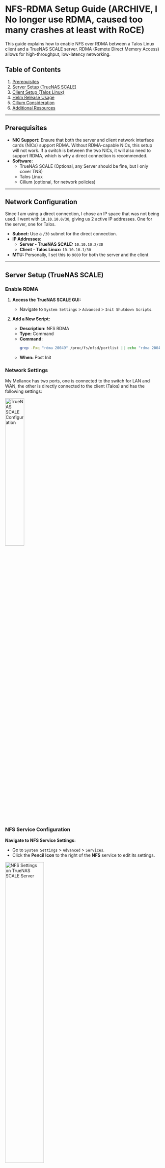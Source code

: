 # NFS-RDMA Setup Guide (ARCHIVE, I No longer use RDMA, caused too many crashes at least with RoCE)

This guide explains how to enable NFS over RDMA between a Talos Linux client and a TrueNAS SCALE server. RDMA (Remote Direct Memory Access) allows for high-throughput, low-latency networking.

## Table of Contents

1. [Prerequisites](#prerequisites)
2. [Server Setup (TrueNAS SCALE)](#server-setup-truenas-scale)
3. [Client Setup (Talos Linux)](#client-setup-talos-linux)
6. [Helm Release Usage](#helm-release-usage)
7. [Cilium Consideration](#cilium-consideration)
8. [Additional Resources](#additional-resources)

---

## Prerequisites

- **NIC Support:** Ensure that both the server and client network interface cards (NICs) support RDMA. Without RDMA-capable NICs, this setup will not work. If a switch is between the two NICs, it will also need to support RDMA, which is why a direct connection is recommended.
- **Software:**
  - TrueNAS SCALE (Optional, any Server should be fine, but I only cover TNS)
  - Talos Linux
  - Cilium (optional, for network policies)

---

## Network Configuration

Since I am using a direct connection, I chose an IP space that was not being used. I went with `10.10.10.0/30`, giving us 2 active IP addresses. One for the server, one for Talos.

- **Subnet:** Use a `/30` subnet for the direct connection.
- **IP Addresses:**
  - **Server - TrueNAS SCALE:** `10.10.10.2/30`
  - **Client - Talos Linux:** `10.10.10.1/30`
- **MTU:** Personally, I set this to `9000` for both the server and the client

---

## Server Setup (TrueNAS SCALE)

### Enable RDMA

1. **Access the TrueNAS SCALE GUI:**
   - Navigate to `System Settings` > `Advanced` > `Init Shutdown Scripts`.

2. **Add a New Script:**
   - **Description:** NFS RDMA
   - **Type:** Command
   - **Command:**
     ```bash
     grep -Fxq "rdma 20049" /proc/fs/nfsd/portlist || echo "rdma 20049" >> /proc/fs/nfsd/portlist
     ```
   - **When:** Post Init

### Network Settings
My Mellanox has two ports, one is connected to the switch for LAN and WAN, the other is directly connected to the client (Talos) and has the following settings:

<img src="tns-nfs-networking.png" alt="TrueNAS SCALE Configuration" width="35%"/>

### NFS Service Configuration

**Navigate to NFS Service Settings:**
  - Go to `System Settings` > `Advanced` > `Services`.
  - Click the **Pencil Icon** to the right of the **NFS** service to edit its settings.
  <img src="tns-nfs-settings.png" alt="NFS Settings on TrueNAS SCALE Server" width="50%"/>

### Cron Job

Since TrueNAS SCALE does not support RDMA by default, theres a chance that the portlist is reset.. I have ran into this, which has unfortunately caused me to create a cronjob that runs every 5 mintues to ensure the RDMA port is in the port list..

This is likely not needed if you are not using TrueNAS SCALE.

1. **Access the TrueNAS SCALE GUI:**
   - Navigate to `System Settings` > `Advanced` > `Cron Jobs`.

2. **Add a New Script:**
   - **Description:** Ensure RDMA
   - **Run As User:** root
   - **Command:**
     ```bash
     grep -Fxq "rdma 20049" /proc/fs/nfsd/portlist || echo "rdma 20049" >> /proc/fs/nfsd/portlist
     ```
   - **Schedule:** `*/5 * * * *`

---

## Client Setup (Talos Linux)

### Network Settings

Configure the network interfaces in the Talos configuration:

```yaml
machine:
  network:
    hostname: heavy-control
    interfaces:
      # Outbound
      - deviceSelector:
          hardwareAddr: b8:3f:d2:48:88:2e
        mtu: 9000
        dhcp: true
        vip:
          ip: 192.168.200.16
      # Direct Connect to TrueNAS
      - deviceSelector:
          hardwareAddr: b8:3f:d2:48:88:2f
        addresses:
          - 10.10.10.1/30
        mtu: 9000
        dhcp: false
    disableSearchDomain: true
```

### NFS Client Configuration

Configure NFS mount options by overwriting `/etc/nfsmount.conf`:

```yaml
machine:
  files:
    - op: overwrite
      path: /etc/nfsmount.conf
      permissions: 420
      content: |
        [ NFSMount_Global_Options ]
        hard=True
        proto = rdma
        port = 20049
```

Note: Pretty much everything unlisted, such as the version, (r|w)size are all auto-negotiated to the highest value, so I ommit them from my config.
Additionally, atime mount options have no affect on NFS.
Ref: https://man7.org/linux/man-pages/man5/nfs.5.html
---

## Helm Release Usage

Configure your Helm releases to use NFS with RDMA:

```yaml
media:
  type: nfs
  server: 10.10.10.2
  path: /mnt/tank/media/library
  globalMounts:
    - path: /media
      readOnly: true
```

---

## Cilium Consideration

If using Cilium for layer 2 announcements, set the `Outbound` (Non RDMA NIC) as the interface:

```yaml
# https://docs.cilium.io/en/latest/network/l2-announcements
apiVersion: cilium.io/v2alpha1
kind: CiliumL2AnnouncementPolicy
metadata:
  name: l2-policy
spec:
  loadBalancerIPs: true
  # Specify the Non RDMA interface
  interfaces:
    - enxb83fd248882e
  nodeSelector:
    matchLabels:
      kubernetes.io/os: linux
```

## Additional Resources

- [NVIDIA Enterprise Support: How to Configure NFS over RDMA (RoCE)](https://enterprise-support.nvidia.com/s/article/howto-configure-nfs-over-rdma--roce-x)

  **Note:** The client module on Talos is `rdma_rxe`, which differs from the documentation. Ensure you use `rdma_rxe` for compatibility.
